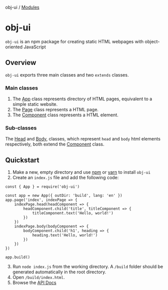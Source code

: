 obj-ui / [Modules](modules.md)

# obj-ui
`obj-ui` is an npm package for creating static HTML webpages with object-oriented JavaScript

## Overview
`obj-ui` exports three main classes and two `extends` classes.

### Main classes
1. The [App](docs/classes/app.App.md) class represents directory of HTML pages, equivalent to a simple static website.
2. The [Page](docs/classes/app.App.md) class represents a HTML page.
3. The [Component](docs/classes/component.Component.md) class represents a HTML element.

### Sub-classes
The [Head](docs/classes/head.Head.md) and [Body](docs/classes/body.Body.md), classes, which represent `head` and `body` html elements respectively, both extend the [Component](docs/classes/component.Component.md) class.

## Quickstart
1. Make a new, empty directory and use [npm](https://www.npmjs.com/) or [yarn](https://yarnpkg.com/) to install `obj-ui`
2. Create an `index.js` file and add the following code:
```
const { App } = require('obj-ui')

const app = new App({ outDir: 'build', lang: 'en' })
app.page('index', indexPage => {
    indexPage.head(headComponent => {
        headComponent.child('title', titleComponent => {
            titleComponent.text('Hello, world!')
        })
    })
    indexPage.body(bodyComponent => {
        bodyComponent.child('h1', heading => {
            heading.text('Hello, world!')
        })
    }) 
})

app.build()
```
3. Run `node index.js` from the working directory. A `/build` folder should be generated automatically in the root directory.
4. Open `/build/index.html`.
5. Browse the [API Docs](docs/modules.md)
